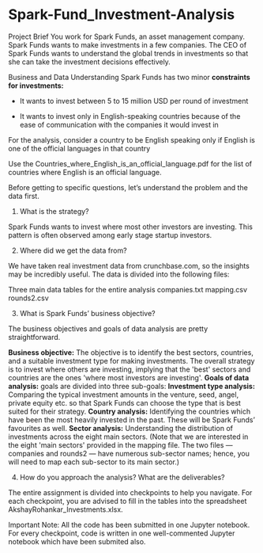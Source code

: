 # Spark-Fund_Investment-Analysis 
Project Brief
You work for Spark Funds, an asset management company. Spark Funds wants to make investments in a few companies. The CEO of Spark Funds wants to understand the global trends in investments so that she can take the investment decisions effectively.

 

Business and Data Understanding
Spark Funds has two minor **constraints for investments:**

-  It wants to invest between 5 to 15 million USD per round of investment

-  It wants to invest only in English-speaking countries because of the ease of communication with the companies it would invest in

For the analysis, consider a country to be English speaking only if English is one of the official languages in that country

Use the Countries_where_English_is_an_official_language.pdf for the list of countries where English is an official language.

 

Before getting to specific questions, let’s understand the problem and the data first.

 

1. What is the strategy?

Spark Funds wants to invest where most other investors are investing. This pattern is often observed among early stage startup investors.

 

2. Where did we get the data from? 

We have taken real investment data from crunchbase.com, so the insights may be incredibly useful. The data is divided into the following files:

Three main data tables for the entire analysis
 companies.txt
 mapping.csv
 rounds2.csv
 

3. What is Spark Funds’ business objective?

The business objectives and goals of data analysis are pretty straightforward.

**Business objective:** The objective is to identify the best sectors, countries, and a suitable investment type for making investments. The overall strategy is to invest where others are investing, implying that the 'best' sectors and countries are the ones 'where most investors are investing'.
**Goals of data analysis:**  goals are divided into three sub-goals:
__Investment type analysis:__ Comparing the typical investment amounts in the venture, seed, angel, private equity etc. so that Spark Funds can choose the type that is best suited for their strategy.
__Country analysis:__ Identifying the countries which have been the most heavily invested in the past. These will be Spark Funds’ favourites as well.
__Sector analysis:__ Understanding the distribution of investments across the eight main sectors. (Note that we are interested in the eight 'main sectors' provided in the mapping file. The two files — companies and rounds2 — have numerous sub-sector names; hence, you will need to map each sub-sector to its main sector.)
 

4. How do you approach the analysis? What are the deliverables?

The entire assignment is divided into checkpoints to help you navigate. For each checkpoint, you are advised to fill in the tables into the spreadsheet AkshayRohankar_Investments.xlsx.

 

Important Note: All the code has been submitted in one Jupyter notebook. For every checkpoint, code is written in one well-commented Jupyter notebook which have been submited also.

 

